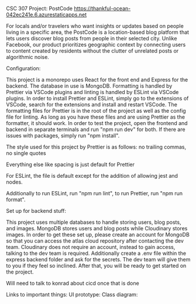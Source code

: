 CSC 307 Project: PostCode
https://thankful-ocean-042ec241e.6.azurestaticapps.net

For locals and/or travelers who want insights or updates based on people living in a specific area, the PostCode is a location-based blog platform that lets users discover blog posts from people in their selected city. Unlike Facebook, our product prioritizes geographic context by connecting users to content created by residents without the clutter of unrelated posts or algorithmic noise.

Configuration:

This project is a monorepo uses React for the front end and Express for the backend. The database in use is MongoDB. Formatting is handled by Prettier via VSCode plugins and linting is handled by ESLint via VSCode plugins. In order to install Prettier and ESLint, simply go to the extensions of VSCode, search for the extensions and install and restart VSCode. The formatting files for Prettier is in the root of the project as well as the config file for linting. As long as you have these files and are using Prettier as the formatter, it should work. In order to test the project, open the frontend and backend in separate terminals and run "npm run dev" for both. If there are issues with packages, simply run "npm install".

The style used for this project by Prettier is as follows: no trailing commas, no single quotes

Everything else like spacing is just default for Prettier

For ESLint, the file is default except for the addition of allowing jest and nodes.

Additionally to run ESLint, run "npm run lint", to run Prettier, run "npm run format".

Set up for backend stuff:

This project uses multiple databases to handle storing users, blog posts, and images. MongoDB stores users and blog posts while Cloudinary stores images. In order to get these set up, please create an account for MongoDB so that you can access the atlas cloud repository after contacting the dev team. Cloudinary does not require an account, instead to gain access, talking to the dev team is required. Additionally create a .env file within the express backend folder and ask for the secrets. The dev team will give them to you if they feel so inclined. After that, you will be ready to get started on the project.

Will need to talk to konrad about cicd once that is done

Links to important things:
UI prototype:
Class diagram:
